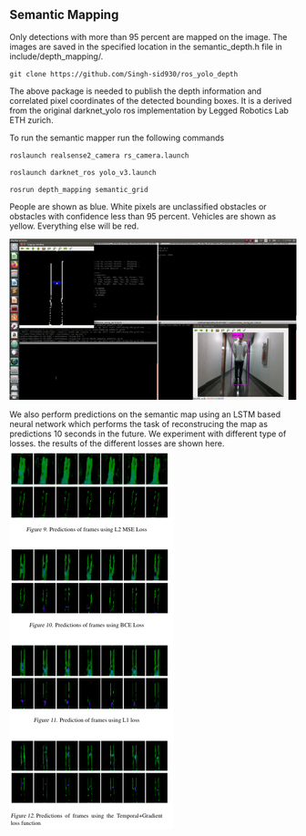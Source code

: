 
## Semantic Mapping

Only detections with more than 95 percent are mapped on the image. The images are saved in the specified location in the semantic_depth.h file in include/depth_mapping/. 

```
git clone https://github.com/Singh-sid930/ros_yolo_depth
```

The above package is needed to publish the depth information and correlated pixel coordinates of the detected bounding boxes. It is a derived from the original darknet_yolo ros implementation by Legged Robotics Lab ETH zurich. 

To run the semantic mapper run the following commands 

```
roslaunch realsense2_camera rs_camera.launch
```
``` 
roslaunch darknet_ros yolo_v3.launch
```
```
rosrun depth_mapping semantic_grid 
```

People are shown as blue. White pixels are unclassified obstacles or obstacles with confidence less than 95 percent. Vehicles are shown as yellow. Everything else will be red. 

![](semantic.gif)

We also perform predictions on the semantic map using an LSTM based neural network which performs the task of reconstrucing the map as predictions 10 seconds in the future. We experiment with different type of losses. the results of the different losses are shown here. 
![](prediction.png)

